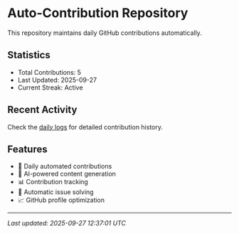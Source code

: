 # Auto-Contribution Repository

This repository maintains daily GitHub contributions automatically.

## Statistics

- Total Contributions: 5
- Last Updated: 2025-09-27
- Current Streak: Active

## Recent Activity

Check the [daily logs](./contributions/daily_logs/) for detailed contribution history.

## Features

- 🔄 Daily automated contributions
- 🤖 AI-powered content generation
- 📊 Contribution tracking
- 🐛 Automatic issue solving
- 📈 GitHub profile optimization

---
*Last updated: 2025-09-27 12:37:01 UTC*
